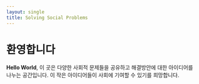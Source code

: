 ```yaml
---
layout: single
title: Solving Social Problems
---
```


# 환영합니다

**Hello World**, 이 곳은 다양한 사회적 문제들을 공유하고 해결방안에 대한 아이디어를 나누는 공간입니다. 
이 작은 아이디어들이 사회에 기여할 수 있기를 희망합니다. 
